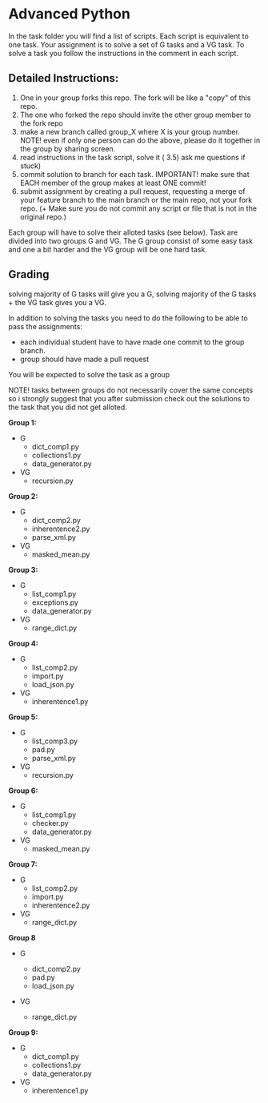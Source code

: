 # Advanced Python

In the task folder you will find a list of scripts. Each script is equivalent to one task. Your assignment is to
solve a set of G tasks and a VG task. To solve a task you follow the instructions in the comment in each script.


## Detailed Instructions:


1)  One in your group forks this repo. The fork will be like a "copy" of this repo. 
2) The one who forked the repo should invite the other group member to the fork repo
3)  make a new branch called group_X where X is your group number.
NOTE! even if only one person can do the above, please do it together in the group by sharing screen.
3)  read instructions in the task script, solve it
( 3.5) ask me questions if stuck)
5)  commit solution to branch for each task. IMPORTANT! make sure that EACH member of the group makes at least ONE commit!
6)  submit assignment by creating a pull request, requesting a merge of your feature branch to the main branch or the main repo, not your fork repo.
(+ Make sure you do not commit any script or file that is not in the original repo.)

Each group will have to solve their alloted tasks (see below). Task are divided into two groups G and VG. The G group
consist of some easy task and one a bit harder and the VG group will be one hard task.


## Grading

solving majority of G tasks will give you a G, solving majority of the G tasks + the VG task gives you a VG.

In addition to solving the tasks you need to do the following to be able to pass the assignments:
-   each individual student have to have made one commit to the group branch.
-   group should have made a pull request

You will be expected to solve the task as a group

NOTE! tasks between groups do not necessarily cover the same concepts so i strongly suggest that you after submission check out the solutions to the task that you did not get alloted.



**Group 1:**
* G
    * dict_comp1.py
    * collections1.py
    * data_generator.py
* VG
    * recursion.py


**Group 2:**
* G
    * dict_comp2.py
    * inherentence2.py
    * parse_xml.py
* VG
   * masked_mean.py


**Group 3:**
* G
    * list_comp1.py
    * exceptions.py
    * data_generator.py
* VG
    * range_dict.py


**Group 4:**
* G
    * list_comp2.py
    * import.py
    * load_json.py
* VG
    * inherentence1.py


**Group 5:**
* G
    * list_comp3.py
    * pad.py
    * parse_xml.py
* VG
    * recursion.py


**Group 6:**
* G
    * list_comp1.py
    * checker.py
    * data_generator.py
* VG
    * masked_mean.py


**Group 7:**
* G
    * list_comp2.py
    * import.py
    * inherentence2.py
* VG
    * range_dict.py



**Group 8**
* G
    * dict_comp2.py
    * pad.py
    * load_json.py

* VG
    * range_dict.py


**Group 9:**
* G
    * dict_comp1.py
    * collections1.py
    * data_generator.py
* VG
    * inherentence1.py

